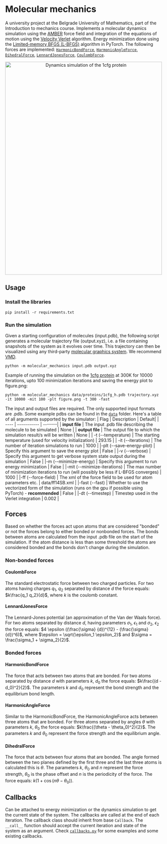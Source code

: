 # Molecular mechanics
A university project at the Belgrade University of Mathematics, part of the Introduction to mechanics course.
Implements a molecular dynamics simulation using the [AMBER](https://ambermd.org/AmberModels.php) force field and integration of the equations of motion using the [Velocity Verlet](https://en.wikipedia.org/wiki/Verlet_integration#Velocity_Verlet) algorithm. Energy minimization done using the [Limited-memory BFGS (L-BFGS)](https://pytorch.org/docs/stable/generated/torch.optim.LBFGS.html) algorithm in PyTorch. The following forces are implemented: [`HarmonicBondForce`](#harmonicbondforce), [`HarmonicAngleForce`](#harmonicangleforce), [`DihedralForce`](#dihedralforce), [`LennardJonesForce`](#lennardjonesforce), [`CoulombForce`](#coulombforce).

<p align="center">
<img src="https://github.com/oneskovic/molecular_mechanics/blob/main/animations/1cfg-dynamics.gif" alt="Dynamics simulation of the 1cfg protein " width="504" height="684" />
</p>

## Usage
### Install the libraries
```
pip install -r requirements.txt
```
### Run the simulation
Given a starting configuration of molecules (input.pdb), the following script generates a molecular trajectory file (output.xyz), i.e. a file containing snapshots of the system as it evolves over time. This trajectory can then be visualized using any third-party [molecular graphics system](https://en.wikipedia.org/wiki/List_of_molecular_graphics_systems). We recommend [VMD](https://www.ks.uiuc.edu/Research/vmd/).
```
python -m molecular_mechanics input.pdb output.xyz
```
Example of running the simulation on the [1cfg protein](https://www.rcsb.org/structure/1cfg) at 300K for 10000 iterations, upto 100 minimization iterations and saving the energy plot to figure.png:
```
python -m molecular_mechanics data/proteins/1cfg_h.pdb trajectory.xyz -it 10000 -mit 100 -plt figure.png -t 300 -fast
```
The input and output files are required. The only supported input formats are .pdb. Some example pdbs can be found in the [`data`](data/) folder.
Here's a table of all arguments supported by the simulator:
| Flag | Description | Default|
| ---- | ----------- | -------|
| **input file** | The input .pdb file describing the molecule to be simulated | None |
| **output file** | The output file to which the simulation result/s will be written | None |
| -t (--temperature) | The starting temperature (used for velocity initialization) | 293.15 |
| -it (--iterations) | The number of iteration simulations to run | 1000 |
|-plt (--save-energy-plot) | Specify this argument to save the energy plot | False |
|-v (--verbose) | Specify this argument to get verbose system state output during the simulation | False |
|-m (--minimize-energy) | Specify this argument to run energy minimization | False |
|-mit (--minimize-iterations) | The max number of minimization iterations to run (will possibly be less if L-BFGS converges) | 1000 |
|-ff (--force-field) | The xml of the force field to be used for atom parameters etc. | data/ff14SB.xml |
|-fast (--fast) | Whether to use the vectorized form of the simulation (runs on the gpu if possible using PyTorch) - **recommended** | False |
|-dt (--timestep) | Timestep used in the Verlet integration | 0.002 |

## Forces
Based on whether the forces act upon atoms that are considered "bonded" or not the forces belong to either bonded or nonbonded forces. The bonds between atoms are calculated from the input .pdb file on the start of the simulation. If the atom distance is less than some threshold the atoms are considered bonded and the bonds don't change during the simulation.

### Non-bonded forces
#### CoulombForce
The standard electrostatic force between two charged particles. For two atoms having charges $q_1$, $q_2$ separated by distance $d$ the force equals: $k\frac{q_1 q_2}{d}$, where $k$ is the coulomb constant.
#### LennardJonesForce
The Lennard-Jones potential (an approximation of the Van der Waals force). For two atoms separated by distance $d$, having parameters $\sigma_1$, $\epsilon_1$ and $\sigma_2$, $\epsilon_2$ the force equals: $4 \epsilon ((\frac{\sigma} {d})^{12} - (\frac{\sigma}{d})^6)$, where $\epsilon = \sqrt{\epsilon_1 \epsilon_2}$ and $\sigma = \frac{\sigma_1 + \sigma_2}{2}$.

### Bonded forces
#### HarmonicBondForce
The force that acts between two atoms that are bonded. For two atoms separated by distance $d$ with parameters $k$, $d_0$ the force equals: $k\frac{(d - d_0)^2}{2}$. The parameters $k$ and $d_0$ represent the bond strength and the equilibrium bond length.
#### HarmonicAngleForce
Similar to the HarmonicBondForce, the HarmonicAngleForce acts between three atoms that are bonded. For three atoms separated by angles $\theta$ with parameters $k$, $\theta_0$ the force equals: $k\frac{(\theta - \theta_0)^2}{2}$. The parameters $k$ and $\theta_0$ represent the force strength and the equilibrium angle.
#### DihedralForce
The force that acts between four atoms that are bonded. The angle formed between the two planes defined by the first three and the last three atoms is calculated this is $\theta$. The parameters $k$, $\theta_0$ and $n$ represent the force strength, $\theta_0$ is the phase offset and $n$ is the periodicity of the force. The force equals: $k(1 + \cos(n \theta - \theta_0))$.

## Callbacks
Can be attached to energy minimization or the dynamics simulation to get the current state of the system. The callbacks are called at the end of each iteration. The callback class should inherit from base `Callback`. The `__call__` function should accept the current iteration and state of the system as an argument. Check [`callbacks.py`](molecular_mechanics/callbacks.py) for some examples and some existing callbacks.
 
